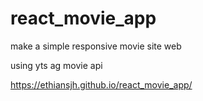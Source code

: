 # react_movie_app
make a simple responsive movie site web

using yts ag movie api


https://ethiansjh.github.io/react_movie_app/
